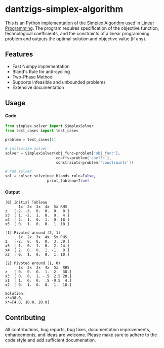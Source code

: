 # dantzigs-simplex-algorithm
This is an Python implementation of the [Simplex Algorithm](https://en.wikipedia.org/wiki/Simplex_algorithm) used in [Linear Programming](https://en.wikipedia.org/wiki/Linear_programming). The program requires specification of the objective function, technological coefficients, and the constraints of a linear programming problem and outputs the optimal solution and objective value (if any).


## Features
- Fast Numpy implementation
- Bland's Rule for anti-cycling
- Two-Phase Method
- Supports infeasible and unbounded problems
- Extensive documentation


## Usage
#### Code
```python
from simplex.solver import SimplexSolver
from test_cases import test_cases

problem = test_cases[1]

# initialize solver
solver = SimplexSolver(obj_func=problem['obj_func'],
                       coeffs=problem['coeffs'],
                       constraints=problem['constraints'])

# run solver
sol = solver.solve(use_blands_rule=False,
                   print_tableau=True)
```

#### Output
```
[0] Initial Tableau
      1x  2x  3x  4x  5x RHS
z   [-2. -3.  0.  0.  0.  0.]
x3  [ 1. -2.  1.  0.  0.  4.]
x4  [ 2.  1.  0.  1.  0. 18.]
x5  [ 0.  1.  0.  0.  1. 10.]
```
```
[1] Pivoted around (2, 1)
      1x  2x  3x  4x  5x RHS
z   [-2.  0.  0.  0.  3. 30.]
x3  [ 1.  0.  1.  0.  2. 24.]
x4  [ 2.  0.  0.  1. -1.  8.]
x2  [ 0.  1.  0.  0.  1. 10.]
```
```
[2] Pivoted around (1, 0)
      1x  2x  3x  4x  5x  RHS 
z   [ 0.  0.  0.  1.  2.  38.]
x3  [ 0.  0.  1. -.5  2.5 20.]
x1  [ 1.  0.  0.  .5 -0.5  4.]
x2  [ 0.  1.  0.  0.  1.  10.]
```

```
Solution: 
z*=38.0, 
x*=[4.0, 10.0, 20.0]
```
## Contributing
All contributions, bug reports, bug fixes, documentation improvements, enhancements, and ideas are welcome. Please make sure to adhere to the code style and add sufficient documenation.
